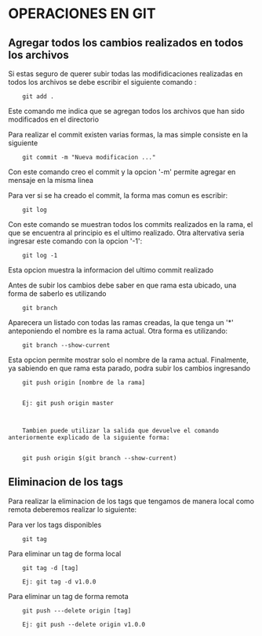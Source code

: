 # OPERACIONES EN GIT

## Agregar todos los cambios realizados en todos los archivos

Si estas seguro de querer subir todas las modifidicaciones realizadas en todos los archivos se debe escribir el siguiente comando :

		git add .

Este comando me indica que se agregan todos los archivos que han sido modificados en el directorio

Para realizar el commit existen varias formas, la mas simple consiste en la siguiente

		git commit -m "Nueva modificacion ..."

Con este comando creo el commit y la opcion '-m' permite agregar en mensaje en la misma linea

Para ver si se ha creado el commit, la forma mas comun es escribir:

		git log

Con este comando se muestran todos los commits realizados en la rama, el que se encuentra al principio es el ultimo realizado. Otra altervativa seria ingresar este comando con la opcion '-1':

		git log -1

Esta opcion muestra la informacion del ultimo commit realizado


Antes de subir los cambios debe saber en que rama esta ubicado, una forma de saberlo es utilizando
		
		git branch

Aparecera un listado con todas las ramas creadas, la que tenga un '*' anteponiendo el nombre es la rama actual. Otra forma es utilizando: 

		git branch --show-current

Esta opcion permite mostrar solo el nombre de la rama actual. Finalmente, ya sabiendo en que rama esta parado, podra subir los cambios ingresando

		git push origin [nombre de la rama]


		Ej: git push origin master



		Tambien puede utilizar la salida que devuelve el comando anteriormente explicado de la siguiente forma:

		
		git push origin $(git branch --show-current)


 
## Eliminacion de los tags

Para realizar la eliminacion de los tags que tengamos de manera local como remota deberemos realizar lo siguiente:

Para ver los tags disponibles

		git tag

Para eliminar un tag de forma local

		git tag -d [tag]
		
		Ej: git tag -d v1.0.0


Para eliminar un tag de forma remota

		git push ---delete origin [tag]
		
		Ej: git push --delete origin v1.0.0
		

		
